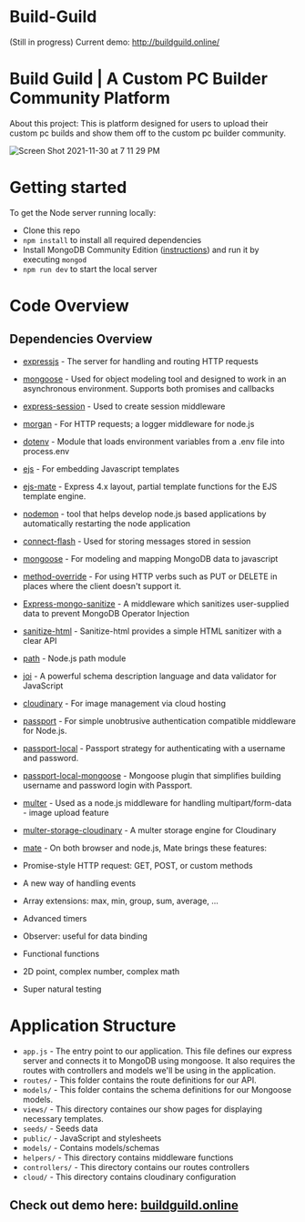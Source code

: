 # Build-Guild 

(Still in progress)
Current demo: http://buildguild.online/


# Build Guild | A Custom PC Builder Community Platform
<p> About this project: This is platform designed for users to upload their custom pc builds and show them off to the custom pc builder community.</p>

![Screen Shot 2021-11-30 at 7 11 29 PM](https://user-images.githubusercontent.com/20747118/144206211-6961daf7-a572-49ab-917d-4709274787b6.png)


# Getting started

To get the Node server running locally:

- Clone this repo
- `npm install` to install all required dependencies
- Install MongoDB Community Edition ([instructions](https://docs.mongodb.com/manual/installation/#tutorials)) and run it by executing `mongod`
- `npm run dev` to start the local server

# Code Overview

## Dependencies Overview

- [expressjs](https://github.com/expressjs/express) - The server for handling and routing HTTP requests
- [mongoose](https://github.com/Automattic/mongoose) - Used for object modeling tool and designed to work in an asynchronous environment. Supports both promises   and callbacks
- [express-session](https://github.com/expressjs/session) - Used to create session middleware
- [morgan](https://github.com/expressjs/morgan) - For HTTP requests; a logger middleware for node.js
- [dotenv](https://github.com/motdotla/dotenv) - Module that loads environment variables from a .env file into process.env
- [ejs](https://github.com/auth0/node-jsonwebtoken) - For embedding Javascript templates
- [ejs-mate](https://github.com/JacksonTian/ejs-mate) - Express 4.x layout, partial template functions for the EJS template engine.
- [nodemon](https://github.com/remy/nodemon) - tool that helps develop node.js based applications by automatically restarting the node application
- [connect-flash](https://github.com/jaredhanson/connect-flash) - Used for storing messages stored in session
- [mongoose](https://github.com/Automattic/mongoose) - For modeling and mapping MongoDB data to javascript 
- [method-override](https://github.com/expressjs/method-override) - For using HTTP verbs such as PUT or DELETE in places where the client doesn't support it.
- [Express-mongo-sanitize](https://github.com/fiznool/express-mongo-sanitize) - A middleware which sanitizes user-supplied data to prevent MongoDB Operator Injection
- [sanitize-html](https://github.com/apostrophecms/sanitize-html) - Sanitize-html provides a simple HTML sanitizer with a clear API
- [path](https://github.com/jinder/path) - Node.js path module
- [joi](https://github.com/sideway/joi) - A powerful schema description language and data validator for JavaScript
- [cloudinary](https://github.com/cloudinary) - For image management via cloud hosting
- [passport](https://github.com/jaredhanson/passport) - For simple unobtrusive authentication compatible middleware for Node.js.
- [passport-local](https://github.com/jaredhanson/passport-local) - Passport strategy for authenticating with a username and password.
- [passport-local-mongoose](https://github.com/saintedlama/passport-local-mongoose) - Mongoose plugin that simplifies building username and password login with Passport.
- [multer](https://github.com/expressjs/multer) - Used as a node.js middleware for handling multipart/form-data - image upload feature
- [multer-storage-cloudinary](https://github.com/affanshahid/multer-storage-cloudinary) - A multer storage engine for Cloudinary
- [mate](https://github.com/zhanzhenzhen/mate) - On both browser and node.js, Mate brings these features:

- Promise-style HTTP request: GET, POST, or custom methods
- A new way of handling events
- Array extensions: max, min, group, sum, average, ...
- Advanced timers
- Observer: useful for data binding
- Functional functions
- 2D point, complex number, complex math
- Super natural testing


# Application Structure
- `app.js` - The entry point to our application. This file defines our express server and connects it to MongoDB using mongoose. It also requires the routes with controllers and models we'll be using in the application.
- `routes/` - This folder contains the route definitions for our API.
- `models/` - This folder contains the schema definitions for our Mongoose models.
-  `views/` - This directory containes our show pages for displaying necessary templates.
-  `seeds/` - Seeds data
-  `public/` - JavaScript and stylesheets
-  `models/` - Contains models/schemas
-  `helpers/` - This directory contains middleware functions
-  `controllers/` - This directory contains our routes controllers 
-  `cloud/` - This directory contains cloudinary configuration

## Check out demo here: <a href="http://buildguild.online/" target="_blank"> buildguild.online </a>

